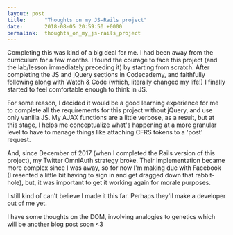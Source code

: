 ```yaml
---
layout: post
title:      "Thoughts on my JS-Rails project"
date:       2018-08-05 20:59:50 +0000
permalink:  thoughts_on_my_js-rails_project
---
```



Completing this was kind of a big deal for me.  I had been away from the curriculum for a few months.  I found the courage to face this project (and the lab/lesson immediately preceding it) by starting from scratch.  After completing the JS and jQuery sections in Codecademy, and faithfully following along with Watch & Code (which, literally changed my life!) I finally started to feel comfortable enough to think in JS.

For some reason, I decided it would be a good learning experience for me to complete all the requirements for this project without jQuery, and use only vanilla JS.  My AJAX functions are a little verbose, as a result, but at this stage, I helps me conceptualize what's happening at a more granular level to have to manage things like attaching CFRS tokens to a 'post' request.

And, since December of 2017 (when I completed the Rails version of this project), my Twitter OmniAuth strategy broke.  Their implementation became more complex since I was away, so for now I'm making due with Facebook (I resented a little bit having to sign in and get dragged down that rabbit-hole), but, it was important to get it working again for morale purposes.

I still kind of can't believe I made it this far.  Perhaps they'll make a developer out of me yet.

I have some thoughts on the DOM, involving analogies to genetics which will be another blog post soon <3
